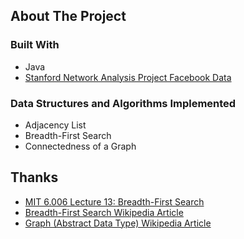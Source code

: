 <!-- ABOUT THE PROJECT -->
## About The Project

### Built With

* Java
* [Stanford Network Analysis Project Facebook Data](http://snap.stanford.edu/)

### Data Structures and Algorithms Implemented

* Adjacency List
* Breadth-First Search
* Connectedness of a Graph



## Thanks

* [MIT 6.006 Lecture 13: Breadth-First Search](https://www.youtube.com/watch?v=s-CYnVz-uh4&ab_channel=MITOpenCourseWare)
* [Breadth-First Search Wikipedia Article](https://en.wikipedia.org/wiki/Breadth-first_search)
* [Graph (Abstract Data Type) Wikipedia Article](https://en.wikipedia.org/wiki/Graph_(abstract_data_type))


